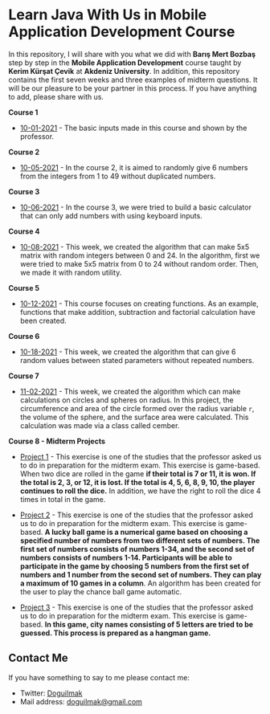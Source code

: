 

# Learn Java With Us in Mobile Application Development Course

In this repository, I will share with you what we did with **Barış Mert Bozbaş** step by step in the **Mobile Application Development** course taught by **Kerim Kürşat Çevik** at **Akdeniz University**. In addition, this repository contains the first seven weeks and three examples of midterm questions. It will be our pleasure to be your partner in this process. If you have anything to add, please share with us.

**Course 1**
 - [10-01-2021](https://github.com/doguilmak/Learn-Java-in-Mobile-Application-Development-Course/tree/main/10-01-2021) - The basic inputs made in this course and shown by the professor.

**Course 2**
 - [10-05-2021](https://github.com/doguilmak/Learn-Java-in-Mobile-Application-Development-Course/tree/main/10-05-2021) - In the course 2, it is aimed to randomly give 6 numbers from the integers from 1 to 49 without duplicated numbers.

**Course 3**
 - [10-06-2021](https://github.com/doguilmak/Learn-Java-in-Mobile-Application-Development-Course/tree/main/10-06-2021) - In the course 3, we were tried to build a basic calculator that can only add numbers with using keyboard inputs.

**Course 4**
 - [10-08-2021](https://github.com/doguilmak/Learn-Java-in-Mobile-Application-Development-Course/tree/main/10-08-2021) - This week, we created the algorithm that can make 5x5 matrix with random integers between 0 and 24. In the algorithm, first we were tried to make 5x5 matrix from 0 to 24 without random order. Then, we made it with random utility.

**Course 5**
 - [10-12-2021](https://github.com/doguilmak/Learn-Java-in-Mobile-Application-Development-Course/tree/main/10-12-2021) - This course focuses on creating functions. As an example, functions that make addition, subtraction and factorial calculation have been created.

**Course 6**
 - [10-18-2021](https://github.com/doguilmak/Learn-Java-in-Mobile-Application-Development-Course/tree/main/10-18-2021) - This week, we created the algorithm that can give 6 random values between stated parameters without repeated numbers.

**Course 7**
 - [11-02-2021](https://github.com/doguilmak/Learn-Java-in-Mobile-Application-Development-Course/tree/main/11-02-2021) - This week, we created the algorithm which can make calculations on circles and spheres on radius. In this project, the circumference and area of the circle formed over the radius variable `r`, the volume of the sphere, and the surface area were calculated. This calculation was made via a class called cember.

**Course 8 - Midterm Projects**
 - [Project 1](https://github.com/doguilmak/Learn-Java-in-Mobile-Application-Development-Course/tree/main/Midterm-Projects/project_1) - This exercise is one of the studies that the professor asked us to do in preparation for the midterm exam. This exercise is game-based. When two dice are rolled in the game **if their total is 7 or 11, it is won. If the total is 2, 3, or 12, it is lost. If the total is 4, 5, 6, 8, 9, 10, the player continues to roll the dice.** In addition, we have the right to roll the dice 4 times in total in the game.

 - [Project 2](https://github.com/doguilmak/Learn-Java-in-Mobile-Application-Development-Course/tree/main/Midterm-Projects/project_2) - This exercise is one of the studies that the professor asked us to do in preparation for the midterm exam. This exercise is game-based. **A lucky ball game is a numerical game based on choosing a specified number of numbers from two different sets of numbers. The first set of numbers consists of numbers 1-34, and the second set of numbers consists of numbers 1-14. Participants will be able to participate in the game by choosing 5 numbers from the first set of numbers and 1 number from the second set of numbers. They can play a maximum of 10 games in a column**. An algorithm has been created for the user to play the chance ball game automatic.

 - [Project 3](https://github.com/doguilmak/Learn-Java-in-Mobile-Application-Development-Course/tree/main/Midterm-Projects/project_3) - This exercise is one of the studies that the professor asked us to do in preparation for the midterm exam. This exercise is game-based. **In this game, city names consisting of 5 letters are tried to be guessed. This process is prepared as a hangman game.**
## Contact Me

If you have something to say to me please contact me: 

 - Twitter: [Doguilmak](https://twitter.com/Doguilmak) 
 - Mail address: doguilmak@gmail.com

